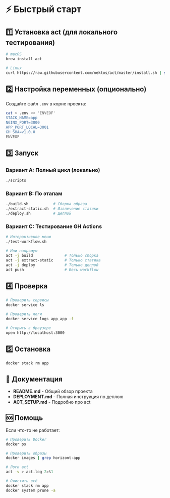 # ⚡ Быстрый старт

## 1️⃣ Установка act (для локального тестирования)

```bash
# macOS
brew install act

# Linux
curl https://raw.githubusercontent.com/nektos/act/master/install.sh | sudo bash
```

## 2️⃣ Настройка переменных (опционально)

Создайте файл `.env` в корне проекта:

```bash
cat > .env << 'ENVEOF'
STACK_NAME=app
NGINX_PORT=3000
APP_PORT_LOCAL=3001
GH_SHA=v1.0.0
ENVEOF
```

## 3️⃣ Запуск

### Вариант A: Полный цикл (локально)

```bash
./scripts
```

### Вариант B: По этапам

```bash
./build.sh           # Сборка образа
./extract-static.sh  # Извлечение статики
./deploy.sh          # Деплой
```

### Вариант C: Тестирование GH Actions

```bash
# Интерактивное меню
./test-workflow.sh

# Или напрямую
act -j build              # Только сборка
act -j extract-static     # Только статика
act -j deploy             # Только деплой
act push                  # Весь workflow
```

## 4️⃣ Проверка

```bash
# Проверить сервисы
docker service ls

# Проверить логи
docker service logs app_app -f

# Открыть в браузере
open http://localhost:3000
```

## 5️⃣ Остановка

```bash
docker stack rm app
```

## 📖 Документация

- **README.md** - Общий обзор проекта
- **DEPLOYMENT.md** - Полная инструкция по деплою
- **ACT_SETUP.md** - Подробно про act

## 🆘 Помощь

Если что-то не работает:

```bash
# Проверить Docker
docker ps

# Проверить образы
docker images | grep horizont-app

# Логи act
act -v > act.log 2>&1

# Очистить всё
docker stack rm app
docker system prune -a
```
